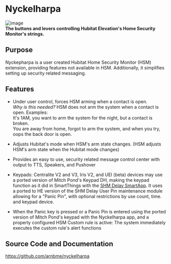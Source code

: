# Nyckelharpa
![image](https://github.com/arnbme/nyckelharpa/blob/master/images/nyckelharpa.jpg)  
**The buttons and levers controlling Hubitat Elevation's Home Security Monitor's strings.** 
## Purpose
Nyckepharpa is a user created Hubitat Home Security Monitor (HSM) extension, providing features not available in HSM. Additionally, it simplifies setting up security related messaging. 

## Features

* Under user control, forces HSM arming when a contact is open.<br /> 
*Why is this needed?*  HSM does not arm the system when a contact is open. Examples:<br />
It's 1AM, you want to arm the system for the night, but a contact is broken.<br /> 
You are away from home, forgot to arm the system, and when you try, oops the back door is open. 
* Adjusts Hubitat's mode when HSM's arm state changes. (HSM adjusts HSM's arm state when the Hubitat mode changes)
* Provides an easy to use, security related message control center with output to TTS, Speakers, and Pushover

* Keypads: Centralite V2 and V3, Iris V2, and UEI (beta) devices may use a ported version of Mitch Pond's Keypad DH, making the keypad function as it did in SmartThings with the [SHM Delay SmartApp](https://community.smartthings.com/t/release-shm-delay-version-2-0/121800). It uses a ported to HE version of the SHM Delay User Pin maintenance module allowing for a "Panic Pin", with optional restrictions by use count, time. and keypad device. 

* When the Panic key is pressed or a Panic Pin is entered using the ported version of Mitch Pond's keypad with the Nyckelharpa app, and a properly configured HSM Custom rule is active:
The system immediately executes the custom rule's alert functions

## Source Code and Documentation
https://github.com/arnbme/nyckelharpa
